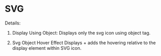 # SVG


Details:
1. Display Using Object:
Displays only the svg icon using object tag.


2. Svg Object Hover Effect
Displays + adds the hovering relative to the display element within SVG icon.
